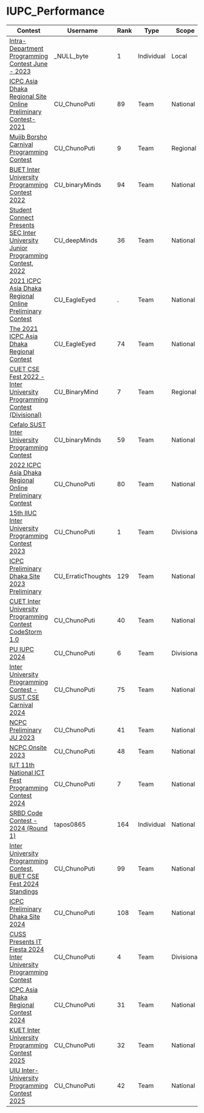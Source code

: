 # IUPC_Performance
| Contest                                                                                                                                                                               | Username      | Rank | Type       | Scope        |
| --                                                                                                                                                                                    | --------      | ---- | ----       | ----         |
| [Intra-Department Programming Contest June - 2023](https://vjudge.net/contest/564330#rank)                                                                                                      |_NULL_byte  | 1    | Individual | Local        |
| [ICPC Asia Dhaka Regional Site Online Preliminary Contest-2021](https://icpc.global/ICPCID/2RIUV1MALLMP)                                                                                | CU_ChunoPuti  | 89   | Team       | National     |
| [Mujib Borsho Carnival Programming Contest]()                                                                                                                                         | CU_ChunoPuti  | 9    | Team       | Regional     |
| [BUET Inter University Programming Contest 2022](https://toph.co/c/buet-inter-university-2022/standings)                                                                               | 	CU_binaryMinds  | 94   | Team       | National     |
| [Student Connect Presents SEC Inter University Junior Programming Contest, 2022](https://toph.co/c/sec-inter-university-junior-2022/standings)                                         |	CU_deepMinds  | 36    | Team       | National     |
| [2021 ICPC Asia Dhaka Regional Online Preliminary Contest](https://algo.codemarshal.org/contests/icpc-dhaka-21-preli/standings)                                                       | 	CU_EagleEyed  | .   | Team       | National     |
| [The 2021 ICPC Asia Dhaka Regional Contest](https://algo.codemarshal.org/contests/dhaka-21-main/standings)                                                                             | CU_EagleEyed  | 74   | Team       | National     |
| [CUET CSE Fest 2022 - Inter University Programming Contest (Divisional)](https://toph.co/c/cuet-cse-fest-2022-inter-university-divisional/standings)                               | CU_BinaryMind  | 7    | Team       | Regional     |
| [Cefalo SUST Inter University Programming Contest](https://toph.co/c/sust-inter-university-2023/standings)                                                                             | 	CU_binaryMinds  | 59  | Team       | National     |
| [2022 ICPC Asia Dhaka Regional Online Preliminary Contest](https://algo.codemarshal.org/contests/icpc-dhaka-22-preli/standings)                                                       | CU_ChunoPuti  | 80   | Team       | National     |
| [15th IIUC Inter University Programming Contest 2023](https://toph.co/c/15th-iiuc-inter-university-2023/standings)                                                                    | CU_ChunoPuti  | 1    | Team       | Divisional   |
| [ICPC Preliminary Dhaka Site 2023 Preliminary](https://bapsoj.org/contests/icpc-preliminary-dhaka-2023/standings)                                                                      | 	CU_ErraticThoughts  | 129   | Team       | National     |
| [CUET Inter University Programming Contest CodeStorm 1.0](https://toph.co/c/cuet-inter-university-codestorm-1-0/standings)                                                             | CU_ChunoPuti  | 40   | Team       | National     |
| [PU IUPC 2024](https://drive.google.com/file/d/18RtwhBCQ5C03zFndpdQE2MXIfN-gyt2s/view?fbclid=IwAR3xJkd6mFvv0t7SQF2uClv7zlyYwIIpazVZh5lVk2UTy3_pCUSPHrRjgiY)                   | CU_ChunoPuti  | 6    | Team       | Divisional   |
| [Inter University Programming Contest - SUST CSE Carnival 2024](https://toph.co/c/inter-university-sust-cse-carnival-2024/standings)                                                  | CU_ChunoPuti  | 75   | Team       | National     |
| [NCPC Preliminary JU 2023](https://bapsoj.org/contests/ncpc-preliminary-ju-2023/standings)                                                                                             | CU_ChunoPuti  | 41   | Team       | National     |
| [NCPC Onsite 2023](https://bapsoj.org/contests/ncpc-onsite-2023-hosted-by-ju/standings)                                                                                               | CU_ChunoPuti  | 48  | Team       | National     |
| [IUT 11th National ICT Fest Programming Contest 2024](https://toph.co/c/iut-11th-national-ict-fest-2024/standings)                                                                   | CU_ChunoPuti  | 7    | Team       | National     |
| [SRBD Code Contest - 2024 (Round 1)](https://www.hackerrank.com/contests/srbd-code-contest-2024-round-1/leaderboard)                                                                   | tapos0865  | 164    | Individual | National     |
| [Inter University Programming Contest, BUET CSE Fest 2024 Standings](https://toph.co/c/inter-university-buet-cse-fest-2024/standings)                                                | CU_ChunoPuti  | 99  | Team       | National     |
| [ICPC Preliminary Dhaka Site 2024](https://bapsoj.org/contests/icpc-preliminary-dhaka-site-2024/standings)                                                                             | CU_ChunoPuti  | 108   | Team       | National     |
| [CUSS Presents IT Fiesta 2024 Inter University Programming Contest](https://toph.co/contests/training/rxbqtb6/standings)                                                             | CU_ChunoPuti  | 4    | Team       | Divisional   |
| [ICPC Asia Dhaka Regional Contest 2024](https://bapsoj.org/contests/icpc-asia-dhaka-regional-contest-2024-onsite-round/standings)                                                     | CU_ChunoPuti  | 31    | Team       | National     |
| [KUET Inter University Programming Contest 2025](https://bapsoj.org/contests/miaki-presents-kuet-iupc-onsite-2025/standings)                                                          | CU_ChunoPuti  | 32    | Team       | National     |
| [UIU Inter-University Programming Contest 2025](https://bapsoj.org/contests/uiu-inter-university-programming-contest-2025/standings)                                                | CU_ChunoPuti  | 42   | Team       | National     |
